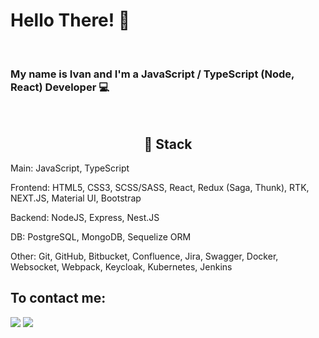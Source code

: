# Hello There! 👋 
<br>
<p align="center">
  <h3>My name is Ivan and I'm a JavaScript / TypeScript (Node, React) Developer 💻</h3> 
<br>


<h2 align=center>🔧 Stack</h2>
<!-- <br>
<div align=center>
  <a href='#'><img src='/img/javascript.svg' width="48" height="48"></img></a>
  <a href='#'><img src='/img/html5.svg' width="53" height="53"></img></a>
  <a href='#'><img src='/img/css.svg' width="56" height="56"></img></a>
  <a href='#'><img src='/img/icons8-sass.svg' width="48" height="48"></img></a>
  <a href='#'><img src='/img/react-original.svg' width="48" height="48"></img></a>
  <a href='#'><img src='/img/redux.svg' width="48" height="48"></img></a>
  <a href='#'><img src='/img/next-js.svg' width="48" height="48"></img></a>
  <a href='#'><img src='/img/nodejs.svg' width="48" height="48"></img></a>
  <a href='#'><img src='/img/postgresql.svg' width="48" height="48"></img></a>
  <a href='#'><img src='/img/sequelize.svg' width="48" height="48"></img></a>
  <a href='#'><img src='/img/jest.svg' width="48" height="48"></img></a>
</div>
<br> -->


Main: JavaScript, TypeScript

Frontend: HTML5, CSS3, SCSS/SASS, React, Redux (Saga, Thunk), RTK, NEXT.JS, Material UI, Bootstrap <br>

Backend: NodeJS, Express, Nest.JS <br>

DB: PostgreSQL, MongoDB, Sequelize ORM  <br>

Other: Git, GitHub, Bitbucket, Confluence, Jira, Swagger, Docker, Websocket, Webpack, Keycloak, Kubernetes, Jenkins <br>

## To contact me:
  
<a name="telegram" href="https://t.me/minyaev_ivan"><img src="https://img.icons8.com/color/48/000000/telegram-app--v3.png"/></a>
<a name="gmail" href="mailto:minyaevmail@gmail.com"> <img src="https://img.icons8.com/color/48/000000/gmail-new.png"/></a><br>

  <br>
</p>






   






